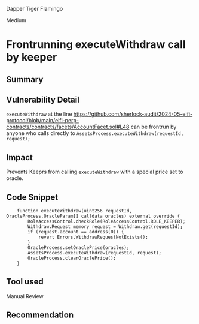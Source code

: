 Dapper Tiger Flamingo

Medium

# Frontrunning executeWithdraw call by keeper

## Summary

## Vulnerability Detail
`executeWithdraw` at the line https://github.com/sherlock-audit/2024-05-elfi-protocol/blob/main/elfi-perp-contracts/contracts/facets/AccountFacet.sol#L48 can be frontrun by anyone who calls directly to `AssetsProcess.executeWithdraw(requestId, request);`

## Impact
Prevents Keeprs from calling `executeWithdraw` with a special price set to oracle.

## Code Snippet
```
    function executeWithdraw(uint256 requestId, OracleProcess.OracleParam[] calldata oracles) external override {
        RoleAccessControl.checkRole(RoleAccessControl.ROLE_KEEPER);
        Withdraw.Request memory request = Withdraw.get(requestId);
        if (request.account == address(0)) {
            revert Errors.WithdrawRequestNotExists();
        }
        OracleProcess.setOraclePrice(oracles);
        AssetsProcess.executeWithdraw(requestId, request);
        OracleProcess.clearOraclePrice();
    }
```

## Tool used

Manual Review

## Recommendation
